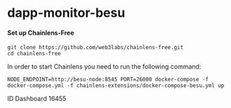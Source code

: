 # dapp-monitor-besu

#### Set up Chainlens-Free

```
git clone https://github.com/web3labs/chainlens-free.git
cd chainlens-free
```

In order to start Chainlens you need to run the following command:

`NODE_ENDPOINT=http://besu-node:8545 PORT=26000 docker-compose -f docker-compose.yml -f chainlens-extensions/docker-compose-besu.yml up`

ID Dashboard 16455